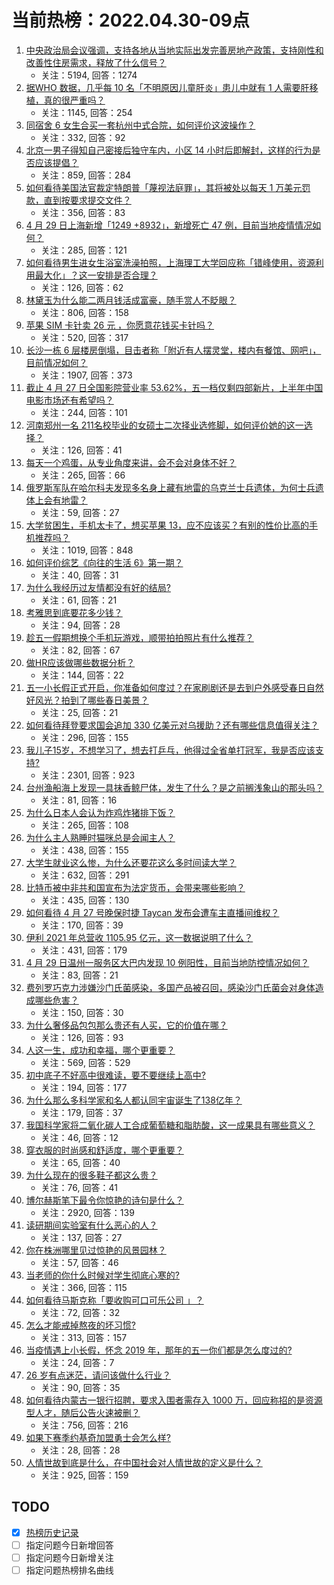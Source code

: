 # 当前热榜：2022.04.30-09点
1. [中央政治局会议强调，支持各地从当地实际出发完善房地产政策，支持刚性和改善性住房需求，释放了什么信号？](https://www.zhihu.com/question/530615812)
    * 关注：5194, 回答：1274
2. [据WHO 数据，几乎每 10 名「不明原因儿童肝炎」患儿中就有 1 人需要肝移植，真的很严重吗？](https://www.zhihu.com/question/530366033)
    * 关注：1145, 回答：254
3. [同宿舍 6 女生合买一套杭州中式合院，如何评价这波操作？](https://www.zhihu.com/question/530617899)
    * 关注：332, 回答：92
4. [北京一男子得知自己密接后独守车内，小区 14 小时后即解封，这样的行为是否应该提倡？](https://www.zhihu.com/question/530287775)
    * 关注：859, 回答：284
5. [如何看待美国法官裁定特朗普「蔑视法庭罪」，其将被处以每天 1 万美元罚款，直到按要求提交文件？](https://www.zhihu.com/question/530105454)
    * 关注：356, 回答：83
6. [4 月 29 日上海新增「1249 +8932」，新增死亡 47 例，目前当地疫情情况如何？](https://www.zhihu.com/question/530734620)
    * 关注：285, 回答：121
7. [如何看待男生进女生浴室洗澡拍照，上海理工大学回应称「错峰使用，资源利用最大化」？这一安排是否合理？](https://www.zhihu.com/question/530615673)
    * 关注：126, 回答：62
8. [林黛玉为什么能二两月钱活成富豪，随手赏人不眨眼？](https://www.zhihu.com/question/358030992)
    * 关注：806, 回答：158
9. [苹果 SIM 卡针卖 26 元 ，你愿意花钱买卡针吗？](https://www.zhihu.com/question/530634235)
    * 关注：520, 回答：317
10. [长沙一栋 6 层楼房倒塌，目击者称「附近有人摆灵堂，楼内有餐馆、网吧」，目前情况如何？](https://www.zhihu.com/question/530619935)
    * 关注：1907, 回答：373
11. [截止 4 月 27 日全国影院营业率 53.62%，五一档仅剩四部新片，上半年中国电影市场还有希望吗？](https://www.zhihu.com/question/530436115)
    * 关注：244, 回答：101
12. [河南郑州一名 211名校毕业的女硕士二次择业选修脚，如何评价她的这一选择？](https://www.zhihu.com/question/530642145)
    * 关注：126, 回答：41
13. [每天一个鸡蛋，从专业角度来讲，会不会对身体不好？](https://www.zhihu.com/question/373263856)
    * 关注：265, 回答：66
14. [俄罗斯军队在哈尔科夫发现多名身上藏有地雷的乌克兰士兵遗体，为何士兵遗体上会有地雷？](https://www.zhihu.com/question/530325675)
    * 关注：59, 回答：27
15. [大学贫困生，手机太卡了，想买苹果 13，应不应该买？有别的性价比高的手机推荐吗？](https://www.zhihu.com/question/529788695)
    * 关注：1019, 回答：848
16. [如何评价综艺《向往的生活 6》第一期？](https://www.zhihu.com/question/530683664)
    * 关注：40, 回答：31
17. [为什么我经历过友情都没有好的结局?](https://www.zhihu.com/question/529702105)
    * 关注：61, 回答：21
18. [考雅思到底要花多少钱？](https://www.zhihu.com/question/396513144)
    * 关注：94, 回答：28
19. [趁五一假期想换个手机玩游戏，顺带拍拍照片有什么推荐？](https://www.zhihu.com/question/530433297)
    * 关注：82, 回答：67
20. [做HR应该做哪些数据分析？](https://www.zhihu.com/question/301319083)
    * 关注：144, 回答：22
21. [五一小长假正式开启，你准备如何度过？在家刷剧还是去到户外感受春日自然好风光？拍到了哪些春日美景？](https://www.zhihu.com/question/530733840)
    * 关注：25, 回答：21
22. [如何看待拜登要求国会追加 330 亿美元对乌援助？还有哪些信息值得关注？](https://www.zhihu.com/question/530594014)
    * 关注：296, 回答：155
23. [我儿子15岁，不想学习了，想去打乒乓，他得过全省单打冠军，我是否应该支持?](https://www.zhihu.com/question/456960345)
    * 关注：2301, 回答：923
24. [台州渔船海上发现一具抹香鲸尸体，发生了什么？是之前搁浅象山的那头吗？](https://www.zhihu.com/question/530658904)
    * 关注：81, 回答：16
25. [为什么日本人会认为炸鸡炸猪排下饭？](https://www.zhihu.com/question/529457573)
    * 关注：265, 回答：108
26. [为什么主人熟睡时猫咪总是会闻主人？](https://www.zhihu.com/question/509781037)
    * 关注：438, 回答：155
27. [大学生就业这么惨，为什么还要花这么多时间读大学？](https://www.zhihu.com/question/530140476)
    * 关注：632, 回答：291
28. [比特币被中非共和国宣布为法定货币，会带来哪些影响？](https://www.zhihu.com/question/530485147)
    * 关注：435, 回答：130
29. [如何看待 4 月 27 号晚保时捷 Taycan 发布会遭车主直播间维权？](https://www.zhihu.com/question/530534126)
    * 关注：170, 回答：39
30. [伊利 2021 年总营收 1105.95 亿元，这一数据说明了什么？](https://www.zhihu.com/question/530340967)
    * 关注：431, 回答：179
31. [4 月 29 日温州一服务区大巴内发现 10 例阳性，目前当地防控情况如何？](https://www.zhihu.com/question/530680665)
    * 关注：83, 回答：21
32. [费列罗巧克力涉嫌沙门氏菌感染，多国产品被召回，感染沙门氏菌会对身体造成哪些危害？](https://www.zhihu.com/question/526756211)
    * 关注：150, 回答：30
33. [为什么奢侈品包包那么贵还有人买，它的价值在哪？](https://www.zhihu.com/question/519049680)
    * 关注：126, 回答：93
34. [人这一生，成功和幸福，哪个更重要？](https://www.zhihu.com/question/522463013)
    * 关注：569, 回答：529
35. [初中底子不好高中很难读，要不要继续上高中?](https://www.zhihu.com/question/523098269)
    * 关注：194, 回答：177
36. [为什么那么多科学家和名人都认同宇宙诞生了138亿年？](https://www.zhihu.com/question/528784013)
    * 关注：179, 回答：37
37. [我国科学家将二氧化碳人工合成葡萄糖和脂肪酸，这一成果具有哪些意义？](https://www.zhihu.com/question/530578321)
    * 关注：46, 回答：12
38. [穿衣服的时尚感和舒适度，哪个更重要？](https://www.zhihu.com/question/526963023)
    * 关注：65, 回答：40
39. [为什么现在的很多鞋子都这么贵？](https://www.zhihu.com/question/521454622)
    * 关注：76, 回答：41
40. [博尔赫斯笔下最令你惊艳的诗句是什么？](https://www.zhihu.com/question/482439875)
    * 关注：2920, 回答：139
41. [读研期间实验室有什么恶心的人？](https://www.zhihu.com/question/344565809)
    * 关注：137, 回答：27
42. [你在株洲哪里见过惊艳的风景园林？](https://www.zhihu.com/question/529200897)
    * 关注：57, 回答：46
43. [当老师的你什么时候对学生彻底心寒的?](https://www.zhihu.com/question/321244473)
    * 关注：366, 回答：115
44. [如何看待马斯克称「要收购可口可乐公司 」？](https://www.zhihu.com/question/530417415)
    * 关注：72, 回答：32
45. [怎么才能戒掉熬夜的坏习惯?](https://www.zhihu.com/question/529865398)
    * 关注：313, 回答：157
46. [当疫情遇上小长假，怀念 2019 年，那年的五一你们都是怎么度过的?](https://www.zhihu.com/question/530659790)
    * 关注：24, 回答：7
47. [26 岁有点迷茫，请问该做什么行业？](https://www.zhihu.com/question/529374703)
    * 关注：90, 回答：35
48. [如何看待内蒙古一银行招聘，要求入围者需存入 1000 万，回应称招的是资源型人才，随后公告火速被删？](https://www.zhihu.com/question/530588477)
    * 关注：756, 回答：216
49. [如果下赛季约基奇加盟勇士会怎么样?](https://www.zhihu.com/question/530451079)
    * 关注：28, 回答：28
50. [人情世故到底是什么，在中国社会对人情世故的定义是什么？](https://www.zhihu.com/question/266447318)
    * 关注：925, 回答：159
## TODO
* [x] [热榜历史记录](hot_history/AllHot.md)
* [ ] 指定问题今日新增回答
* [ ] 指定问题今日新增关注
* [ ] 指定问题热榜排名曲线

